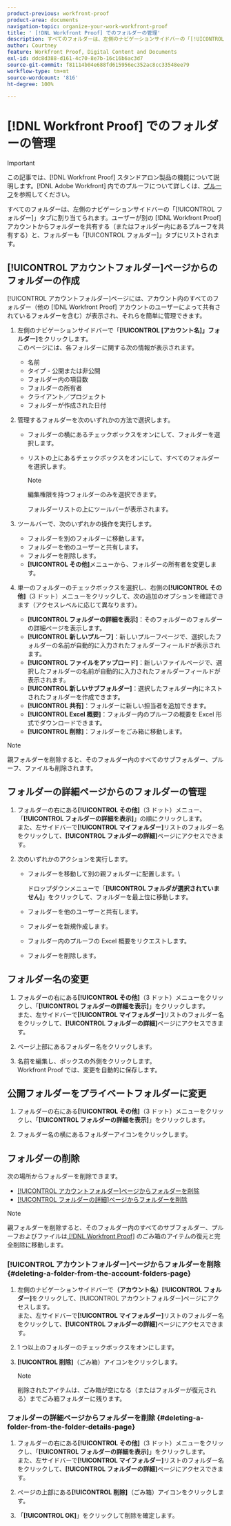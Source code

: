 ```yaml
---
product-previous: workfront-proof
product-area: documents
navigation-topic: organize-your-work-workfront-proof
title: ' [!DNL Workfront Proof] でのフォルダーの管理'
description: すべてのフォルダーは、左側のナビゲーションサイドバーの「[!UICONTROL フォルダー]」タブに割り当てられます。別の [!DNL Workfront Proof] アカウントがフォルダーを共有する（またはフォルダー内にあるプルーフを共有する）と、フォルダーも「[!UICONTROL フォルダー]」タブにリストされます。
author: Courtney
feature: Workfront Proof, Digital Content and Documents
exl-id: ddc8d388-d161-4c70-8e7b-16c16b6ac3d7
source-git-commit: f81114b04e688fd615956ec352ac8cc33548ee79
workflow-type: tm+mt
source-wordcount: '816'
ht-degree: 100%

---
```


# [!DNL Workfront Proof] でのフォルダーの管理

>[!IMPORTANT]
>
>この記事では、[!DNL Workfront Proof] スタンドアロン製品の機能について説明します。[!DNL Adobe Workfront] 内でのプルーフについて詳しくは、[プルーフ](../../../review-and-approve-work/proofing/proofing.md)を参照してください。

すべてのフォルダーは、左側のナビゲーションサイドバーの「[!UICONTROL フォルダー]」タブに割り当てられます。ユーザーが別の [!DNL Workfront Proof] アカウントからフォルダーを共有する（またはフォルダー内にあるプルーフを共有する）と、フォルダーも「[!UICONTROL フォルダー]」タブにリストされます。

## [!UICONTROL アカウントフォルダー]ページからのフォルダーの作成

[!UICONTROL アカウントフォルダー]ページには、アカウント内のすべてのフォルダー（他の [!DNL Workfront Proof] アカウントのユーザーによって共有されているフォルダーを含む）が表示され、それらを簡単に管理できます。

1. 左側のナビゲーションサイドバーで「**[!UICONTROL [アカウント名]」フォルダー]**&#x200B;をクリックします。\
   このページには、各フォルダーに関する次の情報が表示されます。

   * 名前
   * タイプ - 公開または非公開
   * フォルダー内の項目数
   * フォルダーの所有者
   * クライアント／プロジェクト
   * フォルダーが作成された日付

1. 管理するフォルダーを次のいずれかの方法で選択します。

   * フォルダーの横にあるチェックボックスをオンにして、フォルダーを選択します。
   * リストの上にあるチェックボックスをオンにして、すべてのフォルダーを選択します。

     >[!NOTE]
     >
     >編集権限を持つフォルダーのみを選択できます。

     フォルダーリストの上にツールバーが表示されます。

1. ツールバーで、次のいずれかの操作を実行します。

   * フォルダーを別のフォルダーに移動します。
   * フォルダーを他のユーザーと共有します。
   * フォルダーを削除します。
   * **[!UICONTROL その他]**&#x200B;メニューから、フォルダーの所有者を変更します。

1. 単一のフォルダーのチェックボックスを選択し、右側の&#x200B;**[!UICONTROL その他]**（3 ドット）メニューをクリックして、次の追加のオプションを確認できます（アクセスレベルに応じて異なります）。

   * **[!UICONTROL フォルダーの詳細を表示]**：そのフォルダーのフォルダーの詳細ページを表示します。
   * **[!UICONTROL 新しいプルーフ]**：新しいプルーフページで、選択したフォルダーの名前が自動的に入力されたフォルダーフィールドが表示されます。
   * **[!UICONTROL ファイルをアップロード]**：新しいファイルページで、選択したフォルダーの名前が自動的に入力されたフォルダーフィールドが表示されます。
   * **[!UICONTROL 新しいサブフォルダー]**：選択したフォルダー内にネストされたフォルダーを作成できます。
   * **[!UICONTROL 共有]**：フォルダーに新しい担当者を追加できます。
   * **[!UICONTROL Excel 概要]**：フォルダー内のプルーフの概要を Excel 形式でダウンロードできます。
   * **[!UICONTROL 削除]**：フォルダーをごみ箱に移動します。

>[!NOTE]
>
>親フォルダーを削除すると、そのフォルダー内のすべてのサブフォルダー、プルーフ、ファイルも削除されます。

## フォルダーの詳細ページからのフォルダーの管理

1. フォルダーの右にある&#x200B;**[!UICONTROL その他]**（3 ドット）メニュー、「**[!UICONTROL フォルダーの詳細を表示]**」の順にクリックします。\
   また、左サイドバーで&#x200B;**[!UICONTROL マイフォルダー]**&#x200B;リストのフォルダー名をクリックして、**[!UICONTROL フォルダーの詳細]**&#x200B;ページにアクセスできます。

1. 次のいずれかのアクションを実行します。

   * フォルダーを移動して別の親フォルダーに配置します。\

     ドロップダウンメニューで「**[!UICONTROL フォルダが選択されていません]**」をクリックして、フォルダーを最上位に移動します。

   * フォルダーを他のユーザーと共有します。
   * フォルダーを新規作成します。
   * フォルダー内のプルーフの Excel 概要をリクエストします。
   * フォルダーを削除します。

## フォルダー名の変更

1. フォルダーの右にある&#x200B;**[!UICONTROL その他]**（3 ドット）メニューをクリックし、「**[!UICONTROL フォルダーの詳細を表示]**」をクリックします。\
   また、左サイドバーで&#x200B;**[!UICONTROL マイフォルダー]**&#x200B;リストのフォルダー名をクリックして、**[!UICONTROL フォルダーの詳細]**&#x200B;ページにアクセスできます。

1. ページ上部にあるフォルダー名をクリックします。
1. 名前を編集し、ボックスの外側をクリックします。\
   Workfront Proof では、変更を自動的に保存します。

## 公開フォルダーをプライベートフォルダーに変更

1. フォルダーの右にある&#x200B;**[!UICONTROL その他]**（3 ドット）メニューをクリックし、「**[!UICONTROL フォルダーの詳細を表示]**」をクリックします。

1. フォルダー名の横にあるフォルダーアイコンをクリックします。

## フォルダーの削除

次の場所からフォルダーを削除できます。

* [[!UICONTROL アカウントフォルダー]ページからフォルダーを削除](#deleting-a-folder-from-the-account-folders-page)
* [[!UICONTROL フォルダーの詳細]ページからフォルダーを削除](#deleting-a-folder-from-the-folder-details-page)

>[!NOTE]
>
>親フォルダーを削除すると、そのフォルダー内のすべてのサブフォルダー、プルーフおよびファイルは[ [!DNL Workfront Proof]](../../../workfront-proof/wp-work-proofsfiles/manage-your-work/restore-and-empty-trash.md) のごみ箱のアイテムの復元と完全削除に移動します。

### [!UICONTROL アカウントフォルダー]ページからフォルダーを削除 {#deleting-a-folder-from-the-account-folders-page}

1. 左側のナビゲーションサイドバーで&#x200B;**（アカウント名）[!UICONTROL フォルダー]**&#x200B;をクリックして、[!UICONTROL アカウントフォルダー]ページにアクセスします。\
   また、左サイドバーで&#x200B;**[!UICONTROL マイフォルダー]**&#x200B;リストのフォルダー名をクリックして、**[!UICONTROL フォルダーの詳細]**&#x200B;ページにアクセスできます。

1. 1 つ以上のフォルダーのチェックボックスをオンにします。
1. **[!UICONTROL 削除]**（ごみ箱）アイコンをクリックします。

   >[!NOTE]
   >
   >削除されたアイテムは、ごみ箱が空になる（またはフォルダーが復元される）までごみ箱フォルダーに残ります。

### フォルダーの詳細ページからフォルダーを削除 {#deleting-a-folder-from-the-folder-details-page}

1. フォルダーの右にある&#x200B;**[!UICONTROL その他]**（3 ドット）メニューをクリックし、「**[!UICONTROL フォルダーの詳細を表示]**」をクリックします。\
   また、左サイドバーで&#x200B;**[!UICONTROL マイフォルダー]**&#x200B;リストのフォルダー名をクリックして、**[!UICONTROL フォルダーの詳細]**&#x200B;ページにアクセスできます。

1. ページの上部にある&#x200B;**[!UICONTROL 削除]**（ごみ箱）アイコンをクリックします。
1. 「**[!UICONTROL OK]**」をクリックして削除を確定します。
